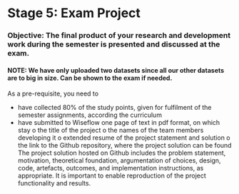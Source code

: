 # Stage 5: Exam Project  

### Objective: The final product of your research and development work during the semester is presented and discussed at the exam.  

#### NOTE: We have only uploaded two datasets since all our other datasets are to big in size. Can be shown to the exam if needed.  

As a pre-requisite, you need to 
- have collected 80% of the study points, given for fulfilment of the semester assignments, 
according the curriculum
- have submitted to Wiseflow one page of text in pdf format, on which stay
o the title of the project
o the names of the team members developing it
o extended resume of the project statement and solution
o the link to the Github repository, where the project solution can be found
The project solution hosted on Github includes the problem statement, motivation, theoretical 
foundation, argumentation of choices, design, code, artefacts, outcomes, and implementation 
instructions, as appropriate.
It is important to enable reproduction of the project functionality and results.